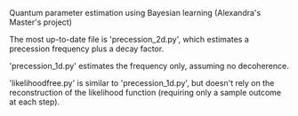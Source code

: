 Quantum parameter estimation using Bayesian learning (Alexandra's Master's project)

The most up-to-date file is 'precession_2d.py', which estimates a precession frequency plus a decay factor. 

'precession_1d.py' estimates the frequency only, assuming no decoherence.

'likelihoodfree.py' is similar to 'precession_1d.py', but doesn't rely on the reconstruction of the likelihood function (requiring only a sample outcome at each step).
